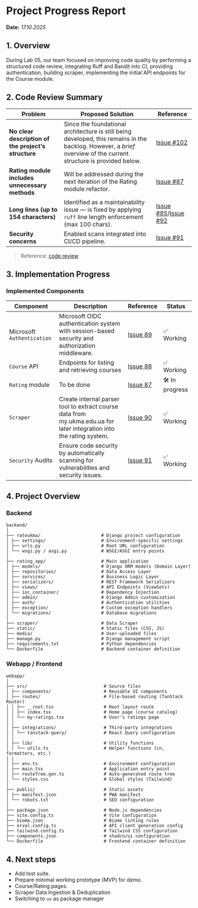 
# Project Progress Report
**Date:** *17.10.2025*

## 1. Overview
   During Lab 05, our team focused on improving code quality by performing a structured code review, integrating Ruff and Bandit into CI, providing authentication, building scraper, implementing the initial API endpoints for the Course module.


## 2. Code Review Summary

| Problem | Proposed Solution | Reference |
|----------|-------------------|------------|
| **No clear description of the project’s structure** | Since the foundational architecture is still being developed, this remains in the backlog. However, a *brief* overview of the current structure is provided below. | [Issue #102](https://github.com/ukma-cs-ssdm-2025/rate-ukma/issues/102) |
| **Rating module includes unnecessary methods** | Will be addressed during the next iteration of the Rating module refactor. | [Issue #87](https://github.com/ukma-cs-ssdm-2025/rate-ukma/issues/87) |
| **Long lines (up to 154 characters)** | Identified as a maintainability issue — is fixed by applying `ruff` line length enforcement (max 100 chars). | [Issue #85](https://github.com/ukma-cs-ssdm-2025/rate-ukma/issues/85)/[Issue #92](https://github.com/ukma-cs-ssdm-2025/rate-ukma/issues/92) |
| **Security concerns** | Enabled scans integrated into CI/CD pipeline. | [Issue #91](https://github.com/ukma-cs-ssdm-2025/rate-ukma/issues/91) |


> Reference: [code review](https://github.com/ukma-cs-ssdm-2025/punkcoders/blob/dev/docs/Code-quality/review-report.md)


## 3. Implementation Progress

###  Implemented Components

| Component | Description | Reference| Status |
|------------|-------------|--------|-----------|
| Microsoft `Authentication` | Microsoft OIDC authentication system with session-based security and authorization middleware. |[Issue 89](https://github.com/ukma-cs-ssdm-2025/rate-ukma/issues/89)| ✅ Working |
| `Course` API | Endpoints for listing and retrieving courses |[Issue 88](https://github.com/ukma-cs-ssdm-2025/rate-ukma/issues/88)| ✅ Working |
| `Rating` module | To be done |[Issue 87](https://github.com/ukma-cs-ssdm-2025/rate-ukma/issues/87)|🛠 In progress |
| `Scraper`| Create internal parser tool to extract course data from my.ukma.edu.ua for later integration into the rating system. |[Issue 90](https://github.com/ukma-cs-ssdm-2025/rate-ukma/issues/90) |✅ Working  |
| `Security` Audits| Ensure code security by automatically scanning for vulnerabilities and security issues. |[Issue 91](https://github.com/ukma-cs-ssdm-2025/rate-ukma/issues/91) |✅ Working  |


## 4. Project Overview
### Backend
```text
backend/  
│  
├── rateukma/ 						# Django project configuration  
│ ├── settings/ 					# Environment-specific settings  
│ ├── urls.py 						# Root URL configuration  
│ └── wsgi.py / asgi.py 			# WSGI/ASGI entry points  
│  
├── rating_app/ 					# Main application  
│ ├── models/ 						# Django ORM models (Domain Layer)  
│ ├── repositories/ 				# Data Access Layer  
│ ├── services/ 					# Business Logic Layer  
│ ├── serializers/ 					# REST Framework Serializers  
│ ├── views/ 						# API Endpoints (ViewSets)  
│ ├── ioc_container/				# Dependency Injection 
│ ├── admin/ 						# Django Admin customization  
│ ├── auth/						    # Authentication utilities  
│ ├── exception/ 					# Custom exception handlers  
│ └── migrations/ 					# Database migrations  
│  
├── scraper/ 						# Data Scraper  
├── static/ 						# Static files (CSS, JS)  
├── media/ 							# User-uploaded files  
├── manage.py 					    # Django management script  
├── requirements.txt 				# Python dependencies  
└── Dockerfile 						# Backend container definition
```

### Webapp / Frontend
```text
webapp/  
│  
├── src/  							 # Source files  
│ ├── components/  					 # Reusable UI components  
│ ├── routes/  						 # File-based routing (TanStack Router)  
│ │ ├── __root.tsx  				 # Root layout route  
│ │ ├── index.tsx  					 # Home page (course catalog)  
│ │ └── my-ratings.tsx  		     # User's ratings page  
│ │  
│ ├── integrations/  				 # Third-party integrations  
│ │ └── tanstack-query/  			 # React Query configuration  
│ │  
│ ├── lib/  					     # Utility functions  
│ │ └── utils.ts  					 # Helper functions (cn, formatters, etc.)  
│ │  
│ ├── env.ts  						 # Environment configuration  
│ ├── main.tsx  				     # Application entry point  
│ ├── routeTree.gen.ts  		     # Auto-generated route tree  
│ └── styles.css  					 # Global styles (Tailwind)  
│  
├── public/  						 # Static assets  
│ ├── manifest.json  				 # PWA manifest  
│ └── robots.txt  					 # SEO configuration  
│  
├── package.json  					 # Node.js dependencies  
├── vite.config.ts  				 # Vite configuration  
├── biome.json  					 # Biome linting rules  
├── orval.config.ts  				 # API client generation config  
├── tailwind.config.ts  			 # Tailwind CSS configuration  
├── components.json  				 # shadcn/ui configuration  
└── Dockerfile  				     # Frontend container definition
```

## 4. Next steps
- Add test suite.
- Prepare minimal working prototype (MVP) for demo.
- Course/Rating pages.
- Scraper Data Ingestion & Deduplication
- Switching to `uv` as package manager
